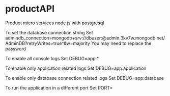 # productAPI
Product micro services
node js with postgresql

To set the database connection string
Set admindb_connection=mongodb+srv://dbuser:<password>@admin.3kv7w.mongodb.net/AdminDB?retryWrites=true^&w=majority
You may need to replace the password

To enable all console logs
Set DEBUG=app:*

To enable only application related logs
Set DEBUG=app:application

To enable only database connection related logs
Set DEBUG=app:database

To run the application in a different port
Set PORT=<yourport>